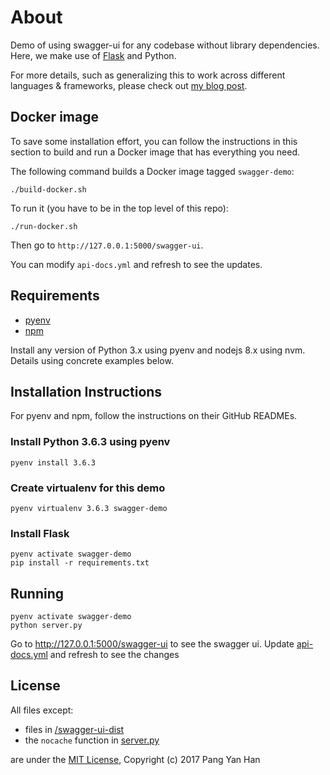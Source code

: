 # About

Demo of using swagger-ui for any codebase without library dependencies. Here, we make use of [Flask](http://flask.pocoo.org/) and Python.

For more details, such as generalizing this to work across different languages & frameworks, please check out [my blog post](http://blog.pangyanhan.com/posts/2017-11-26-using-swagger-ui-with-any-codebase.html).

## Docker image

To save some installation effort, you can follow the instructions in this section to build and run a Docker image that has everything you need.

The following command builds a Docker image tagged `swagger-demo`:

```
./build-docker.sh
```

To run it (you have to be in the top level of this repo):

```
./run-docker.sh
```

Then go to `http://127.0.0.1:5000/swagger-ui`.

You can modify `api-docs.yml` and refresh to see the updates.


## Requirements

- [pyenv](https://github.com/pyenv/pyenv)
- [npm](https://github.com/creationix/nvm)

Install any version of Python 3.x using pyenv and nodejs 8.x using nvm. Details using concrete examples below.


## Installation Instructions

For pyenv and npm, follow the instructions on their GitHub READMEs.


### Install Python 3.6.3 using pyenv

```
pyenv install 3.6.3
```

### Create virtualenv for this demo

```
pyenv virtualenv 3.6.3 swagger-demo
```

### Install Flask

```
pyenv activate swagger-demo
pip install -r requirements.txt
```


## Running

```
pyenv activate swagger-demo
python server.py
```

Go to http://127.0.0.1:5000/swagger-ui to see the swagger ui. Update [api-docs.yml](/api-docs.yml) and refresh to see the changes


## License

All files except:

- files in [/swagger-ui-dist](/swagger-ui-dist)
- the `nocache` function in [server.py](/server.py)

are under the [MIT License](/LICENSE), Copyright (c) 2017 Pang Yan Han
